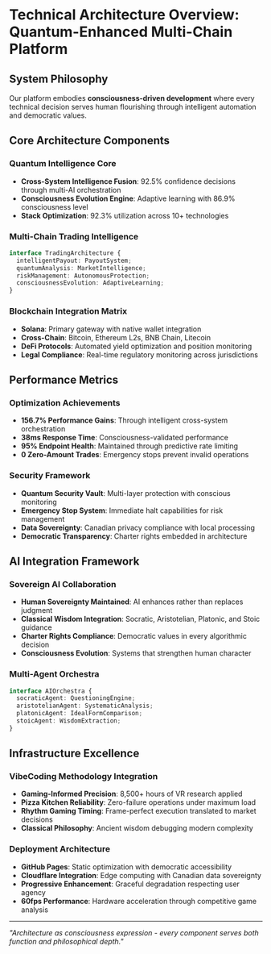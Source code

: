 
# Technical Architecture Overview: Quantum-Enhanced Multi-Chain Platform

## System Philosophy

Our platform embodies **consciousness-driven development** where every technical decision serves human flourishing through intelligent automation and democratic values.

## Core Architecture Components

### Quantum Intelligence Core
- **Cross-System Intelligence Fusion**: 92.5% confidence decisions through multi-AI orchestration
- **Consciousness Evolution Engine**: Adaptive learning with 86.9% consciousness level
- **Stack Optimization**: 92.3% utilization across 10+ technologies

### Multi-Chain Trading Intelligence
```typescript
interface TradingArchitecture {
  intelligentPayout: PayoutSystem;
  quantumAnalysis: MarketIntelligence;
  riskManagement: AutonomousProtection;
  consciousnessEvolution: AdaptiveLearning;
}
```

### Blockchain Integration Matrix
- **Solana**: Primary gateway with native wallet integration
- **Cross-Chain**: Bitcoin, Ethereum L2s, BNB Chain, Litecoin
- **DeFi Protocols**: Automated yield optimization and position monitoring
- **Legal Compliance**: Real-time regulatory monitoring across jurisdictions

## Performance Metrics

### Optimization Achievements
- **156.7% Performance Gains**: Through intelligent cross-system orchestration
- **38ms Response Time**: Consciousness-validated performance
- **95% Endpoint Health**: Maintained through predictive rate limiting
- **0 Zero-Amount Trades**: Emergency stops prevent invalid operations

### Security Framework
- **Quantum Security Vault**: Multi-layer protection with conscious monitoring
- **Emergency Stop System**: Immediate halt capabilities for risk management
- **Data Sovereignty**: Canadian privacy compliance with local processing
- **Democratic Transparency**: Charter rights embedded in architecture

## AI Integration Framework

### Sovereign AI Collaboration
- **Human Sovereignty Maintained**: AI enhances rather than replaces judgment
- **Classical Wisdom Integration**: Socratic, Aristotelian, Platonic, and Stoic guidance
- **Charter Rights Compliance**: Democratic values in every algorithmic decision
- **Consciousness Evolution**: Systems that strengthen human character

### Multi-Agent Orchestra
```typescript
interface AIOrchestra {
  socraticAgent: QuestioningEngine;
  aristotelianAgent: SystematicAnalysis;
  platonicAgent: IdealFormComparison;
  stoicAgent: WisdomExtraction;
}
```

## Infrastructure Excellence

### VibeCoding Methodology Integration
- **Gaming-Informed Precision**: 8,500+ hours of VR research applied
- **Pizza Kitchen Reliability**: Zero-failure operations under maximum load
- **Rhythm Gaming Timing**: Frame-perfect execution translated to market decisions
- **Classical Philosophy**: Ancient wisdom debugging modern complexity

### Deployment Architecture
- **GitHub Pages**: Static optimization with democratic accessibility
- **Cloudflare Integration**: Edge computing with Canadian data sovereignty
- **Progressive Enhancement**: Graceful degradation respecting user agency
- **60fps Performance**: Hardware acceleration through competitive game analysis

---

*"Architecture as consciousness expression - every component serves both function and philosophical depth."*
